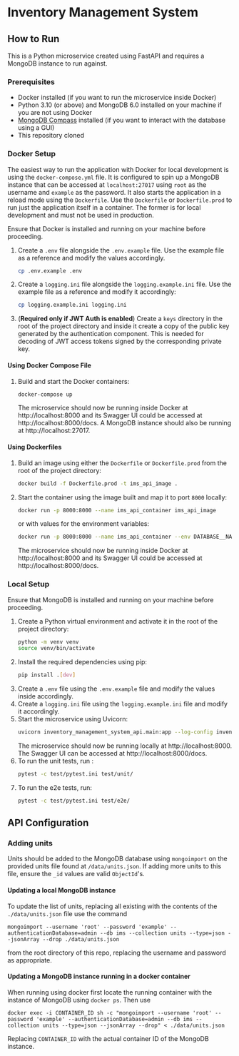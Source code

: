 # Inventory Management System

## How to Run

This is a Python microservice created using FastAPI and requires a MongoDB instance to run against.

### Prerequisites

- Docker installed (if you want to run the microservice inside Docker)
- Python 3.10 (or above) and MongoDB 6.0 installed on your machine if you are not using Docker
- [MongoDB Compass](https://www.mongodb.com/products/compass) installed (if you want to interact with the database using a GUI)
- This repository cloned

### Docker Setup

The easiest way to run the application with Docker for local development is using the `docker-compose.yml` file. It is
configured to spin up a MongoDB instance that can be accessed at `localhost:27017` using `root` as the username and
`example` as the password. It also starts the application in a reload mode using the `Dockerfile`. Use the `Dockerfile`
or `Dockerfile.prod` to run just the application itself in a container. The former is for local development and must
not be used in production.

Ensure that Docker is installed and running on your machine before proceeding.

1. Create a `.env` file alongside the `.env.example` file. Use the example file as a reference and modify the values accordingly.

   ```bash
   cp .env.example .env
   ```

2. Create a `logging.ini` file alongside the `logging.example.ini` file. Use the example file as a reference and modify it accordingly:

   ```bash
   cp logging.example.ini logging.ini
   ```

3. (**Required only if JWT Auth is enabled**) Create a `keys` directory in the root of the project directory and inside it create a copy of the public key generated by the authentication component. This is needed for decoding of JWT access tokens signed by the corresponding private key.

#### Using Docker Compose File

1. Build and start the Docker containers:
   ```bash
   docker-compose up
   ```
   The microservice should now be running inside Docker at http://localhost:8000 and its Swagger UI could be accessed
   at http://localhost:8000/docs. A MongoDB instance should also be running at http://localhost:27017.

#### Using Dockerfiles

1. Build an image using either the `Dockerfile` or `Dockerfile.prod` from the root of the project directory:

   ```bash
   docker build -f Dockerfile.prod -t ims_api_image .
   ```

2. Start the container using the image built and map it to port `8000` locally:
   ```bash
   docker run -p 8000:8000 --name ims_api_container ims_api_image
   ```
   or with values for the environment variables:
   ```bash
   docker run -p 8000:8000 --name ims_api_container --env DATABASE__NAME=test-ims ims_api_image
   ```
   The microservice should now be running inside Docker at http://localhost:8000 and its Swagger UI could be accessed
   at http://localhost:8000/docs.

### Local Setup

Ensure that MongoDB is installed and running on your machine before proceeding.

1. Create a Python virtual environment and activate it in the root of the project directory:
   ```bash
   python -m venv venv
   source venv/bin/activate
   ```
2. Install the required dependencies using pip:
   ```bash
   pip install .[dev]
   ```
3. Create a `.env` file using the `.env.example` file and modify the values inside accordingly.
4. Create a `logging.ini` file using the `logging.example.ini` file and modify it accordingly.
5. Start the microservice using Uvicorn:
   ```bash
   uvicorn inventory_management_system_api.main:app --log-config inventory_management_system_api/logging.ini --reload
   ```
   The microservice should now be running locally at http://localhost:8000. The Swagger UI can be accessed
   at http://localhost:8000/docs.
6. To run the unit tests, run :
   ```bash
   pytest -c test/pytest.ini test/unit/
   ```
7. To run the e2e tests, run:
   ```bash
   pytest -c test/pytest.ini test/e2e/
   ```

## API Configuration

### Adding units

Units should be added to the MongoDB database using `mongoimport` on the provided units file found at `/data/units.json`. If adding more units to this file, ensure the `_id` values are valid `ObjectId`'s.

#### Updating a local MongoDB instance

To update the list of units, replacing all existing with the contents of the `./data/units.json` file use the command

`mongoimport --username 'root' --password 'example' --authenticationDatabase=admin --db ims --collection units --type=json --jsonArray --drop ./data/units.json`

from the root directory of this repo, replacing the username and password as appropriate.

#### Updating a MongoDB instance running in a docker container

When running using docker first locate the running container with the instance of MongoDB using `docker ps`. Then use

`docker exec -i CONTAINER_ID sh -c "mongoimport --username 'root' --password 'example' --authenticationDatabase=admin --db ims --collection units --type=json --jsonArray --drop" < ./data/units.json`

Replacing `CONTAINER_ID` with the actual container ID of the MongoDB instance.
